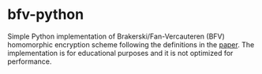 # bfv-python
Simple Python implementation of Brakerski/Fan-Vercauteren (BFV) homomorphic encryption scheme following the definitions in the [paper](https://eprint.iacr.org/2012/144.pdf). The implementation is for educational purposes and it is not optimized for performance.
